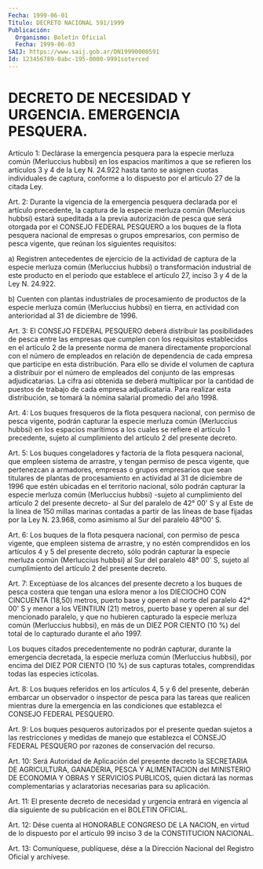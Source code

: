 ```yaml
---
Fecha: 1999-06-01
Título: DECRETO NACIONAL 591/1999
Publicación:
  Organismo: Boletín Oficial
  Fecha: 1999-06-03
SAIJ: https://www.saij.gob.ar/DN19990000591
Id: 123456789-0abc-195-0000-9991soterced
---
```

# DECRETO DE NECESIDAD Y URGENCIA. EMERGENCIA PESQUERA.

<a id="1"></a>
Artículo 1: Declárase  la  emergencia  pesquera  para  la  especie merluza  común (Merluccius hubbsi) en los espacios marítimos a  que se refieren los artículos 3 y 4 de la Ley N. 24.922 hasta tanto se asignen cuotas individuales de captura, conforme a lo dispuesto por el artículo 27 de la citada Ley.

<a id="2"></a>
Art. 2: Durante la  vigencia  de  la emergencia pesquera declarada por el artículo precedente, la captura  de la especie merluza común (Merluccius hubbsi) estará supeditada a la  previa  autorización de pesca  que  será  otorgada  por el CONSEJO FEDERAL PESQUERO  a  los buques  de  la  flota  pesquera  nacional   de  empresas  o  grupos empresarios,  con  permiso  de  pesca  vigente,  que    reúnan  los siguientes requisitos:

a)  Registren antecedentes de ejercicio de la actividad de  captura de la  especie  merluza  común (Merluccius hubbsi) o transformación industrial de este producto  en  el  período  que  establece  el  artículo 27, inciso 3 y 4 de la Ley N. 24.922.

b)  Cuenten  con plantas industriales de procesamiento de productos de la especie  merluza  común  (Merluccius  hubbsi)  en  tierra, en actividad    con  anterioridad  al  31  de  diciembre  de  1996.

<a id="3"></a>
Art.  3:  El  CONSEJO  FEDERAL  PESQUERO  deberá  distribuir  las posibilidades  de  pesca  entre  las  empresas  que cumplen con los requisitos  establecidos en el artículo 2 de la presente  norma  de manera directamente  proporcional  con  el  número  de empleados en relación  de  dependencia  de  cada empresa que participe  en  esta distribución.  Para  ello  se  divide   el  volumen  de  captura  a distribuir por el número de empleados del  conjunto de las empresas adjudicatarias. La cifra así obtenida se deberá  multiplicar por la cantidad de puestos de trabajo de cada empresa adjudicataria.  Para realizar  esta  distribución, se tomará la nómina salarial promedio del año 1998.

<a id="4"></a>
Art. 4: Los buques  fresqueros  de la flota pesquera nacional, con permiso de pesca vigente, podrán capturar  la especie merluza común (Merluccius  hubbsi)  en los espacios marítimos  a  los  cuales  se refiere  el  artículo  1 precedente,  sujeto  al  cumplimiento  del artículo 2 del presente decreto.

<a id="5"></a>
Art. 5: Los buques congeladores  y  factoría  de la flota pesquera nacional,  que  empleen  sistema de arrastre, y tengan  permiso  de pesca  vigente, que pertenezcan  a  armadores,  empresas  o  grupos empresarios  que  sean  titulares  de  plantas  de procesamiento en actividad  al  31  de  diciembre de 1996 que estén ubicadas  en  el territorio nacional, sólo  podrán capturar la especie merluza común (Merluccius hubbsi) -sujeto  al  cumplimiento  del  artículo  2 del presente decreto- al Sur del paralelo de 42° 00' S y al Este de  la línea de 150 millas marinas contadas a partir de las líneas de base fijadas  por  la  Ley  N. 23.968, como asimismo al Sur del paralelo 48°00' S.

<a id="6"></a>
Art. 6: Los buques de la flota  pesquera  nacional, con permiso de pesca  vigente,  que  empleen  sistema  de  arrastre,  y  no  estén comprendidos  en  los  artículos 4 y 5 del presente  decreto,  sólo podrán capturar la especie merluza común (Merluccius hubbsi) al Sur del paralelo 48° 00' S,  sujeto  al cumplimiento del artículo 2 del presente decreto.

<a id="7"></a>
Art. 7: Exceptúase de los alcances  del  presente  decreto a  los buques de pesca costera que tengan una eslora menor a los DIECIOCHO CON  CINCUENTA  (18,50)  metros,  puerto base y operen al norte del paralelo 42° 00' S y menor a los VEINTIUN  (21) metros, puerto base y  operen  al  sur  del  mencionado  paralelo,  y que  no  hubieren capturado la especie merluza común (Merluccius hubbsi),  en  más de un DIEZ POR CIENTO (10 %) del total de lo capturado durante el  año 1997.

Los  buques  citados precedentemente no podrán capturar, durante la emergencia decretada, la especie merluza común (Merluccius hubbsi), por encima del  DIEZ  POR  CIENTO  (10  %) de sus capturas totales, comprendidas todas las especies ictícolas.

<a id="8"></a>
Art.  8:  Los buques referidos en los artículos  4,  5  y  6  del presente, deberán  embarcar un observador o inspector de pesca para las  tareas  que  realicen  mientras  dure  la  emergencia  en  las condiciones  que    establezca   el  CONSEJO  FEDERAL  PESQUERO.

<a id="9"></a>
Art. 9: Los buques  pesqueros  autorizados  por el presente quedan sujetos a las restricciones y medidas de manejo  que  establezca el CONSEJO  FEDERAL  PESQUERO por razones de conservación del  recurso.

<a id="10"></a>
Art. 10: Será Autoridad  de  Aplicación  del  presente decreto la SECRETARIA  DE  AGRICULTURA,  GANADERIA,  PESCA Y ALIMENTACION  del MINISTERIO DE ECONOMIA Y OBRAS Y SERVICIOS  PUBLICOS, quien dictará las  normas  complementarias  y  aclaratorias  necesarias  para  su aplicación.

<a id="11"></a>
Art. 11: El presente decreto de necesidad y urgencia  entrará  en vigencia  al  día siguiente de su publicación en el BOLETIN OFICIAL.

<a id="12"></a>
Art. 12: Dése  cuenta  al  HONORABLE  CONGRESO  DE  LA NACION, en virtud de lo dispuesto por el artículo 99 inciso 3 de la CONSTITUCION NACIONAL.

<a id="13"></a>
Art. 13: Comuníquese, publíquese,  dése  a  la Dirección Nacional del Registro Oficial y archívese.